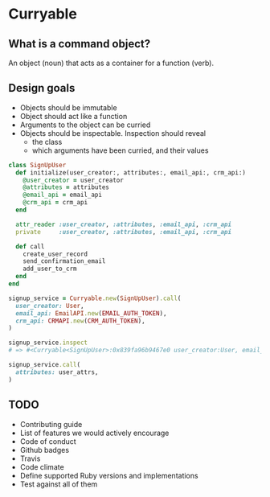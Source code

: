 Curryable
=========

## What is a command object?

An object (noun) that acts as a container for a function (verb).

## Design goals

* Objects should be immutable
* Object should act like a function
* Arguments to the object can be curried
* Objects should be inspectable. Inspection should reveal
  * the class
  * which arguments have been curried, and their values

```ruby
class SignUpUser
  def initialize(user_creator:, attributes:, email_api:, crm_api:)
    @user_creator = user_creator
    @attributes = attributes
    @email_api = email_api
    @crm_api = crm_api
  end

  attr_reader :user_creator, :attributes, :email_api, :crm_api
  private     :user_creator, :attributes, :email_api, :crm_api

  def call
    create_user_record
    send_confirmation_email
    add_user_to_crm
  end
end

signup_service = Curryable.new(SignUpUser).call(
  user_creator: User,
  email_api: EmailAPI.new(EMAIL_AUTH_TOKEN),
  crm_api: CRMAPI.new(CRM_AUTH_TOKEN),
)

signup_service.inspect
# => #<Curryable<SignUpUser>:0x839fa96b9467e0 user_creator:User, email_api:#<EmailAPI>, crm_api:#<CRMAPI>, attributes:>

signup_service.call(
  attributes: user_attrs,
)
```

## TODO

* Contributing guide
* List of features we would actively encourage
* Code of conduct
* Github badges
* Travis
* Code climate
* Define supported Ruby versions and implementations
* Test against all of them
